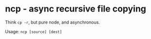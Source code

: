 # ncp - async recursive file copying

Think `cp -r`, but pure node, and asynchronous.

Usage: `ncp [source] [dest]`
